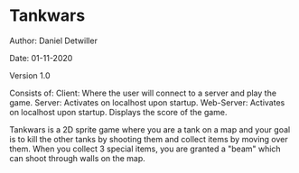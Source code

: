 # Tankwars

Author: Daniel Detwiller

Date: 01-11-2020

Version 1.0

Consists of:
  Client: Where the user will connect to a server and play the game.
  Server: Activates on localhost upon startup.
  Web-Server: Activates on localhost upon startup. Displays the score of the game.

Tankwars is a 2D sprite game where you are a tank on a map and your goal is to kill the other tanks by shooting them and collect items by moving over them. When you collect 3 special items, you are granted a "beam" which can shoot through walls on the map.
